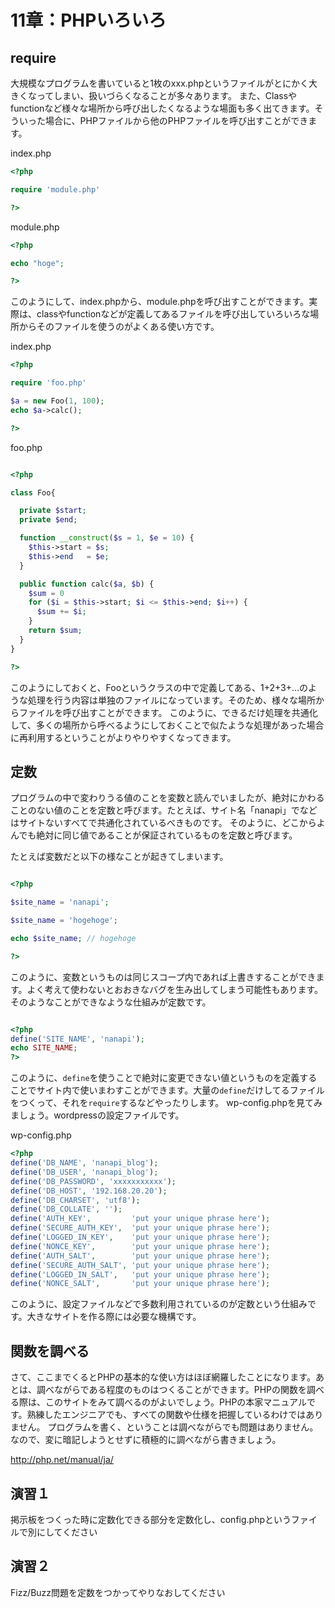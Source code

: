 11章：PHPいろいろ
===

## require
大規模なプログラムを書いていると1枚のxxx.phpというファイルがとにかく大きくなってしまい、扱いづらくなることが多々あります。
また、Classやfunctionなど様々な場所から呼び出したくなるような場面も多く出てきます。そういった場合に、PHPファイルから他のPHPファイルを呼び出すことができます。


index.php
```php
<?php

require 'module.php'

?>
```

module.php
```php
<?php

echo "hoge";

?>
```

このようにして、index.phpから、module.phpを呼び出すことができます。実際は、classやfunctionなどが定義してあるファイルを呼び出していろいろな場所からそのファイルを使うのがよくある使い方です。

index.php
```php
<?php

require 'foo.php'

$a = new Foo(1, 100);
echo $a->calc();

?>
```

foo.php
```php

<?php

class Foo{

  private $start;
  private $end;

  function __construct($s = 1, $e = 10) {
    $this->start = $s;
    $this->end   = $e;
  }

  public function calc($a, $b) {
    $sum = 0
    for ($i = $this->start; $i <= $this->end; $i++) {
      $sum += $i;
    }
    return $sum;
  }
}

?>
```

このようにしておくと、Fooというクラスの中で定義してある、1+2+3+...のような処理を行う内容は単独のファイルになっています。そのため、様々な場所からファイルを呼び出すことができます。
このように、できるだけ処理を共通化して、多くの場所から呼べるようにしておくことで似たような処理があった場合に再利用するということがよりやりやすくなってきます。


## 定数
プログラムの中で変わりうる値のことを変数と読んでいましたが、絶対にかわることのない値のことを定数と呼びます。たとえば、サイト名「nanapi」でなどはサイトないすべてで共通化されているべきものです。
そのように、どこからよんでも絶対に同じ値であることが保証されているものを定数と呼びます。

たとえば変数だと以下の様なことが起きてしまいます。

```php

<?php

$site_name = 'nanapi';

$site_name = 'hogehoge';

echo $site_name; // hogehoge

?>
```

このように、変数というものは同じスコープ内であれば上書きすることができます。よく考えて使わないとおおきなバグを生み出してしまう可能性もあります。そのようなことができなような仕組みが定数です。

```php

<?php
define('SITE_NAME', 'nanapi');
echo SITE_NAME;
?>

```

このように、```define```を使うことで絶対に変更できない値というものを定義することでサイト内で使いまわすことができます。大量の```define```だけしてるファイルをつくって、それを```require```するなどやったりします。
wp-config.phpを見てみましょう。wordpressの設定ファイルです。

wp-config.php
```php
<?php
define('DB_NAME', 'nanapi_blog');
define('DB_USER', 'nanapi_blog');
define('DB_PASSWORD', 'xxxxxxxxxxx');
define('DB_HOST', '192.168.20.20');
define('DB_CHARSET', 'utf8');
define('DB_COLLATE', '');
define('AUTH_KEY',         'put your unique phrase here');
define('SECURE_AUTH_KEY',  'put your unique phrase here');
define('LOGGED_IN_KEY',    'put your unique phrase here');
define('NONCE_KEY',        'put your unique phrase here');
define('AUTH_SALT',        'put your unique phrase here');
define('SECURE_AUTH_SALT', 'put your unique phrase here');
define('LOGGED_IN_SALT',   'put your unique phrase here');
define('NONCE_SALT',       'put your unique phrase here');
```

このように、設定ファイルなどで多数利用されているのが定数という仕組みです。大きなサイトを作る際には必要な機構です。

## 関数を調べる
さて、ここまでくるとPHPの基本的な使い方はほぼ網羅したことになります。あとは、調べながらである程度のものはつくることができます。PHPの関数を調べる際は、このサイトをみて調べるのがよいでしょう。PHPの本家マニュアルです。熟練したエンジニアでも、すべての関数や仕様を把握しているわけではありません。
プログラムを書く、ということは調べながらでも問題はありません。なので、変に暗記しようとせずに積極的に調べながら書きましょう。

http://php.net/manual/ja/

## 演習１
掲示板をつくった時に定数化できる部分を定数化し、config.phpというファイルで別にしてください

## 演習２
Fizz/Buzz問題を定数をつかってやりなおしてください
